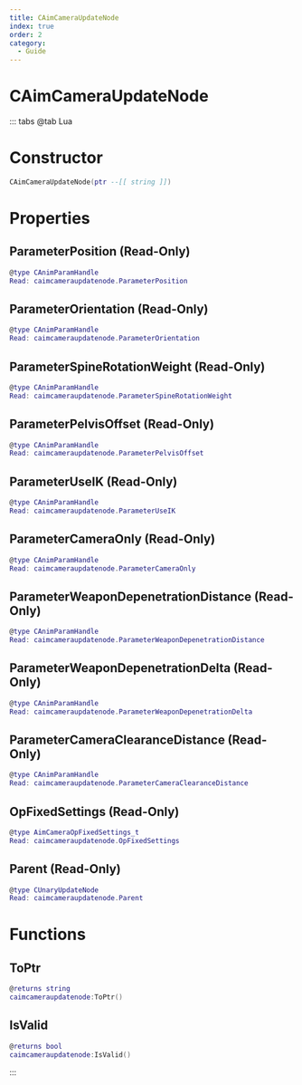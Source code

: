 ```yaml
---
title: CAimCameraUpdateNode
index: true
order: 2
category:
  - Guide
---
```


# CAimCameraUpdateNode

::: tabs
@tab Lua
# Constructor
```lua
CAimCameraUpdateNode(ptr --[[ string ]])
```
# Properties
## ParameterPosition (Read-Only)
```lua
@type CAnimParamHandle
Read: caimcameraupdatenode.ParameterPosition
```
## ParameterOrientation (Read-Only)
```lua
@type CAnimParamHandle
Read: caimcameraupdatenode.ParameterOrientation
```
## ParameterSpineRotationWeight (Read-Only)
```lua
@type CAnimParamHandle
Read: caimcameraupdatenode.ParameterSpineRotationWeight
```
## ParameterPelvisOffset (Read-Only)
```lua
@type CAnimParamHandle
Read: caimcameraupdatenode.ParameterPelvisOffset
```
## ParameterUseIK (Read-Only)
```lua
@type CAnimParamHandle
Read: caimcameraupdatenode.ParameterUseIK
```
## ParameterCameraOnly (Read-Only)
```lua
@type CAnimParamHandle
Read: caimcameraupdatenode.ParameterCameraOnly
```
## ParameterWeaponDepenetrationDistance (Read-Only)
```lua
@type CAnimParamHandle
Read: caimcameraupdatenode.ParameterWeaponDepenetrationDistance
```
## ParameterWeaponDepenetrationDelta (Read-Only)
```lua
@type CAnimParamHandle
Read: caimcameraupdatenode.ParameterWeaponDepenetrationDelta
```
## ParameterCameraClearanceDistance (Read-Only)
```lua
@type CAnimParamHandle
Read: caimcameraupdatenode.ParameterCameraClearanceDistance
```
## OpFixedSettings (Read-Only)
```lua
@type AimCameraOpFixedSettings_t
Read: caimcameraupdatenode.OpFixedSettings
```
## Parent (Read-Only)
```lua
@type CUnaryUpdateNode
Read: caimcameraupdatenode.Parent
```
# Functions
## ToPtr
```lua
@returns string
caimcameraupdatenode:ToPtr()
```
## IsValid
```lua
@returns bool
caimcameraupdatenode:IsValid()
```

:::